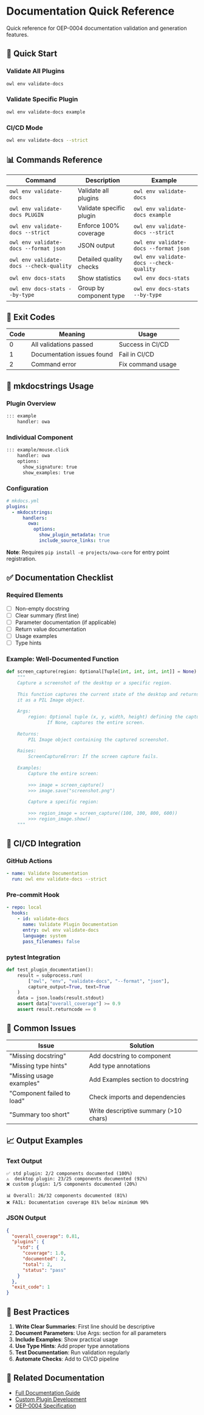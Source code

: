 # Documentation Quick Reference

Quick reference for OEP-0004 documentation validation and generation features.

## 🚀 Quick Start

### Validate All Plugins
```bash
owl env validate-docs
```

### Validate Specific Plugin
```bash
owl env validate-docs example
```

### CI/CD Mode
```bash
owl env validate-docs --strict
```

## 📊 Commands Reference

| Command | Description | Example |
|---------|-------------|---------|
| `owl env validate-docs` | Validate all plugins | `owl env validate-docs` |
| `owl env validate-docs PLUGIN` | Validate specific plugin | `owl env validate-docs example` |
| `owl env validate-docs --strict` | Enforce 100% coverage | `owl env validate-docs --strict` |
| `owl env validate-docs --format json` | JSON output | `owl env validate-docs --format json` |
| `owl env validate-docs --check-quality` | Detailed quality checks | `owl env validate-docs --check-quality` |
| `owl env docs-stats` | Show statistics | `owl env docs-stats` |
| `owl env docs-stats --by-type` | Group by component type | `owl env docs-stats --by-type` |

## 🎯 Exit Codes

| Code | Meaning | Usage |
|------|---------|-------|
| 0 | All validations passed | Success in CI/CD |
| 1 | Documentation issues found | Fail in CI/CD |
| 2 | Command error | Fix command usage |

## 📝 mkdocstrings Usage

### Plugin Overview
```markdown
::: example
    handler: owa
```

### Individual Component
```markdown
::: example/mouse.click
    handler: owa
    options:
      show_signature: true
      show_examples: true
```

### Configuration
```yaml
# mkdocs.yml
plugins:
  - mkdocstrings:
      handlers:
        owa:
          options:
            show_plugin_metadata: true
            include_source_links: true
```

**Note**: Requires `pip install -e projects/owa-core` for entry point registration.

## ✅ Documentation Checklist

### Required Elements
- [ ] Non-empty docstring
- [ ] Clear summary (first line)
- [ ] Parameter documentation (if applicable)
- [ ] Return value documentation
- [ ] Usage examples
- [ ] Type hints

### Example: Well-Documented Function
```python
def screen_capture(region: Optional[Tuple[int, int, int, int]] = None) -> Image:
    """
    Capture a screenshot of the desktop or a specific region.
    
    This function captures the current state of the desktop and returns
    it as a PIL Image object.
    
    Args:
        region: Optional tuple (x, y, width, height) defining the capture area.
               If None, captures the entire screen.
    
    Returns:
        PIL Image object containing the captured screenshot.
    
    Raises:
        ScreenCaptureError: If the screen capture fails.
    
    Examples:
        Capture the entire screen:
        
        >>> image = screen_capture()
        >>> image.save("screenshot.png")
        
        Capture a specific region:
        
        >>> region_image = screen_capture((100, 100, 800, 600))
        >>> region_image.show()
    """
```

## 🔧 CI/CD Integration

### GitHub Actions
```yaml
- name: Validate Documentation
  run: owl env validate-docs --strict
```

### Pre-commit Hook
```yaml
- repo: local
  hooks:
    - id: validate-docs
      name: Validate Plugin Documentation
      entry: owl env validate-docs
      language: system
      pass_filenames: false
```

### pytest Integration
```python
def test_plugin_documentation():
    result = subprocess.run(
        ["owl", "env", "validate-docs", "--format", "json"],
        capture_output=True, text=True
    )
    data = json.loads(result.stdout)
    assert data["overall_coverage"] >= 0.9
    assert result.returncode == 0
```

## 🐛 Common Issues

| Issue | Solution |
|-------|----------|
| "Missing docstring" | Add docstring to component |
| "Missing type hints" | Add type annotations |
| "Missing usage examples" | Add Examples section to docstring |
| "Component failed to load" | Check imports and dependencies |
| "Summary too short" | Write descriptive summary (>10 chars) |

## 📈 Output Examples

### Text Output
```
✅ std plugin: 2/2 components documented (100%)
⚠️  desktop plugin: 23/25 components documented (92%)
❌ custom plugin: 1/5 components documented (20%)

📊 Overall: 26/32 components documented (81%)
❌ FAIL: Documentation coverage 81% below minimum 90%
```

### JSON Output
```json
{
  "overall_coverage": 0.81,
  "plugins": {
    "std": {
      "coverage": 1.0,
      "documented": 2,
      "total": 2,
      "status": "pass"
    }
  },
  "exit_code": 1
}
```

## 🎯 Best Practices

1. **Write Clear Summaries**: First line should be descriptive
2. **Document Parameters**: Use Args: section for all parameters
3. **Include Examples**: Show practical usage
4. **Use Type Hints**: Add proper type annotations
5. **Test Documentation**: Run validation regularly
6. **Automate Checks**: Add to CI/CD pipeline

## 🔗 Related Documentation

- [Full Documentation Guide](documentation_validation.md)
- [Custom Plugin Development](custom_plugins.md)
- [OEP-0004 Specification](https://github.com/open-world-agents/open-world-agents/blob/main/oeps/oep-0004.md)
